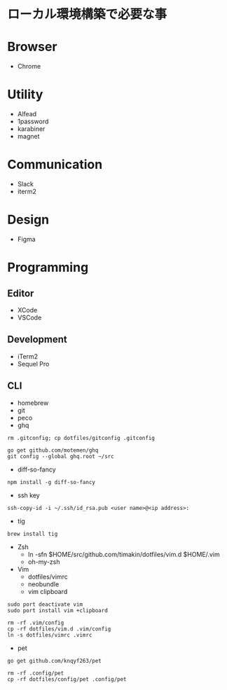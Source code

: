 # ローカル環境構築で必要な事

# Browser

- Chrome

# Utility

- Alfead
- 1password
- karabiner
- magnet

# Communication

- Slack
- iterm2

# Design

- Figma

# Programming

## Editor

- XCode
- VSCode

## Development

- iTerm2
- Sequel Pro

## CLI

- homebrew
- git
- peco
- ghq

```
rm .gitconfig; cp dotfiles/gitconfig .gitconfig
```

```
go get github.com/motemen/ghq
git config --global ghq.root ~/src
```

- diff-so-fancy

```
npm install -g diff-so-fancy
```

- ssh key

```
ssh-copy-id -i ~/.ssh/id_rsa.pub <user name>@<ip address>:
```

- tig

```
brew install tig
```

- Zsh
  - ln -sfn $HOME/src/github.com/timakin/dotfiles/vim.d $HOME/.vim
  - oh-my-zsh
- Vim
  - dotfiles/vimrc
  - neobundle
  - vim clipboard

```
sudo port deactivate vim
sudo port install vim +clipboard
```

```
rm -rf .vim/config
cp -rf dotfiles/vim.d .vim/config
ln -s dotfiles/vimrc .vimrc
```

- pet

```
go get github.com/knqyf263/pet
```

```
rm -rf .config/pet
cp -rf dotfiles/config/pet .config/pet
```
